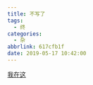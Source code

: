 ```yaml
---
title: 不写了
tags:
  - 终
categories:
  - 杂
abbrlink: 617cfb1f
date: 2019-05-17 10:42:00
---
```

[我在这](https://www.cnblogs.com/yangyuanming/)

















